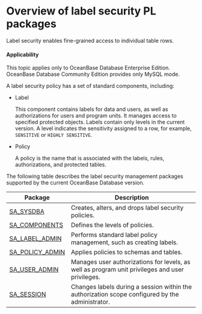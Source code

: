 Overview of label security PL packages
===============================

Label security enables fine-grained access to individual table rows.

<main id="notice" >
    <h4>Applicability</h4>
    <p>This topic applies only to OceanBase Database Enterprise Edition. OceanBase Database Community Edition provides only MySQL mode. </p>
  </main>

A label security policy has a set of standard components, including:

* Label

   This component contains labels for data and users, as well as authorizations for users and program units. It manages access to specified protected objects. Labels contain only levels in the current version. A level indicates the sensitivity assigned to a row, for example, `SENSITIVE` or `HIGHLY SENSITIVE`.


* Policy

   A policy is the name that is associated with the labels, rules, authorizations, and protected tables.


The following table describes the label security management packages supported by the current OceanBase Database version.


| Package                                                                                                  | Description                                                                                     |
|----------------------------------------------------------------------------------------------------------|-------------------------------------------------------------------------------------------------|
| [SA_SYSDBA](200.sa-sysdba-policy-management-package-oracle/100.sa-sysdba-overview-oracle.md)                 | Creates, alters, and drops label security policies.                                             |
| [SA_COMPONENTS](300.sa-components-tag-package-oracle/100.sa-components-overview-oracle.md)                   | Defines the levels of policies.                                                                 |
| [SA_LABEL_ADMIN](400.sa-label-admin-tag-management-pack-oracle/100.sa-label-admin-overview-oracle.md)        | Performs standard label policy management, such as creating labels.                             |
| [SA_POLICY_ADMIN](500.sa-policy-admin-policy-management-packs-oracle/100.sa-policy-admin-overview-oracle.md) | Applies policies to schemas and tables.                                                         |
| [SA_USER_ADMIN](600.sa-user-admin-user-tag-management-pack-oracle/100.sa-user-admin-overview-oracle.md)      | Manages user authorizations for levels, as well as program unit privileges and user privileges. |
| [SA_SESSION](700.sa-session-session-management-pack-oracle/100.sa-session-overview-oracle.md)                | Changes labels during a session within the authorization scope configured by the administrator. |



